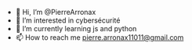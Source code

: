 - 👋 Hi, I’m @PierreArronax
- 👀 I’m interested in cybersécurité
- 🌱 I’m currently learning js and python
- 📫 How to reach me pierre.arronax11011@gmail.com

<!---
PierraArronax/PierraArronax is a ✨ special ✨ repository because its `README.md` (this file) appears on your GitHub profile.
You can click the Preview link to take a look at your changes.
--->
